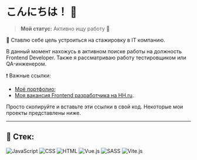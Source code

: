 # こんにちは！ 👋

> **Мой статус:** Активно ищу работу 👀

📝 Ставлю себе цель устроиться на стажировку в IT компанию.

В данный момент нахожусь в активном поиске работы на должность Frontend Developer. Также я рассматриваю работу тестировщиком или QA-инженером.

❗ Важные ссылки:
- [Моё портфолио](https://nico-kun123.github.io/Portfolio/);
- [Моя вакансия Frontend разработчика на HH.ru](https://krasnoyarsk.hh.ru/resume/62dedceaff0c831a7f0039ed1f3379466d4f53).

Просто скопируйте и вставьте эти ссылки в свой код.
Некоторые мои проекты представлены ниже.

---

## 📙 Стек:

![JavaScript](https://img.shields.io/badge/JavaScript-ES6-yellow?logo=javascript)
![CSS](https://img.shields.io/badge/CSS-3-blue)
![HTML](https://img.shields.io/badge/HTML-5-orange)
![Vue.js](https://img.shields.io/badge/Vue.js-Vue%202,%20Vue%203-brightgreen)
![SASS](https://img.shields.io/badge/SASS-SCSS-pink?logo=sass)
![Vite.js](https://img.shields.io/badge/Vite.js-black?logo=vite)

<!--
**Nico-kun123/Nico-kun123** is a ✨ _special_ ✨ repository because its `README.md` (this file) appears on your GitHub profile.

Here are some ideas to get you started:

- 🔭 I’m currently working on ...
- 🌱 I’m currently learning ...
- 👯 I’m looking to collaborate on ...
- 🤔 I’m looking for help with ...
- 💬 Ask me about ...
- 📫 How to reach me: ...
- 😄 Pronouns: ...
- ⚡ Fun fact: ...
-->
